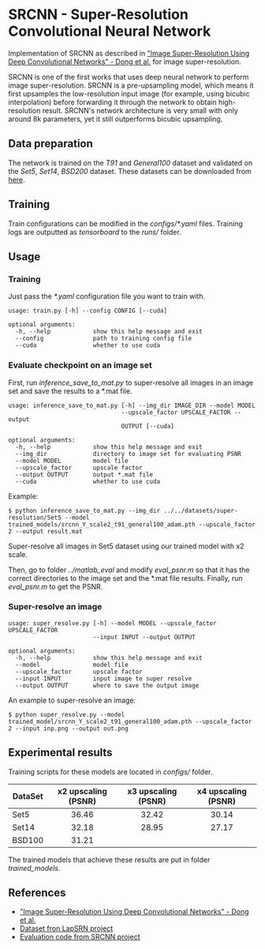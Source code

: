 # SRCNN - Super-Resolution Convolutional Neural Network
Implementation of SRCNN as described in ["Image Super-Resolution Using Deep Convolutional Networks" - Dong et al.](https://arxiv.org/pdf/1501.00092.pdf) for image super-resolution.

SRCNN is one of the first works that uses deep neural network to perform image super-resolution. SRCNN is a pre-upsampling model, which means it first upsamples the low-resolution input image (for example, using bicubic interpolation) before forwarding it through the network to obtain high-resolution result. SRCNN's network architecture is very small with only around 8k parameters, yet it still outperforms bicubic upsampling.

## Data preparation
The network is trained on the *T91* and *General100* dataset and validated on the *Set5*, *Set14*, *BSD200* dataset. These datasets can be downloaded from [here](http://vllab.ucmerced.edu/wlai24/LapSRN).

## Training
Train configurations can be modified in the _configs/*.yaml_ files. Training logs are outputted as _tensorboard_ to the _runs/_ folder.

## Usage
### Training
Just pass the _*.yaml_ configuration file you want to train with.
```
usage: train.py [-h] --config CONFIG [--cuda]

optional arguments:
  -h, --help            show this help message and exit
  --config              path to training config file
  --cuda                whether to use cuda
```

### Evaluate checkpoint on an image set
First, run *inference_save_to_mat.py* to super-resolve all images in an image set and save the results to a *.mat file.
```
usage: inference_save_to_mat.py [-h] --img_dir IMAGE_DIR --model MODEL
                                --upscale_factor UPSCALE_FACTOR --output
                                OUTPUT [--cuda]

optional arguments:
  -h, --help            show this help message and exit
  --img_dir             directory to image set for evaluating PSNR
  --model MODEL         model file
  --upscale_factor      upscale factor
  --output OUTPUT       output *.mat file
  --cuda                whether to use cuda
```
Example:
```
$ python inference_save_to_mat.py --img_dir ../../datasets/super-resolution/Set5 --model trained_models/srcnn_Y_scale2_t91_general100_adam.pth --upscale_factor 2 --output result.mat
```
Super-resolve all images in Set5 dataset using our trained model with x2 scale.

Then, go to folder *../matlab_eval* and modify *eval_psnr.m* so that it has the correct directories to the image set and the *.mat file results. Finally, run *eval_psnr.m* to get the PSNR.

### Super-resolve an image
```
usage: super_resolve.py [-h] --model MODEL --upscale_factor UPSCALE_FACTOR
                        --input INPUT --output OUTPUT

optional arguments:
  -h, --help            show this help message and exit
  --model               model file
  --upscale_factor      upscale factor
  --input INPUT         input image to super resolve
  --output OUTPUT       where to save the output image
```
An example to super-resolve an image:
```
$ python super_resolve.py --model trained_model/srcnn_Y_scale2_t91_general100_adam.pth --upscale_factor 2 --input inp.png --output out.png
```

## Experimental results
Training scripts for these models are located in _configs/_ folder.

| DataSet | x2 upscaling (PSNR) | x3 upscaling (PSNR) | x4 upscaling (PSNR) |
| ------- |:-------------------:|:-------------------:|:-------------------:|
| Set5    | 36.46               | 32.42               | 30.14               |
| Set14   | 32.18               | 28.95               | 27.17               |
| BSD100  | 31.21               |                |                |

The trained models that achieve these results are put in folder *trained_models*.

## References
* ["Image Super-Resolution Using Deep Convolutional Networks" - Dong et al.](https://arxiv.org/pdf/1501.00092.pdf)
* [Dataset fron LapSRN project](http://vllab.ucmerced.edu/wlai24/LapSRN)
* [Evaluation code from SRCNN project](http://mmlab.ie.cuhk.edu.hk/projects/SRCNN.html)